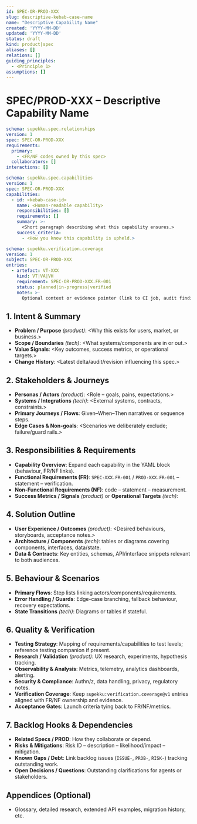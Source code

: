 ```yaml
---
id: SPEC-OR-PROD-XXX
slug: descriptive-kebab-case-name
name: "Descriptive Capability Name"
created: 'YYYY-MM-DD'
updated: 'YYYY-MM-DD'
status: draft
kind: product|spec
aliases: []
relations: []
guiding_principles:
  - <Principle 1>
assumptions: []
---
```


# SPEC/PROD-XXX – Descriptive Capability Name

```yaml supekku:spec.relationships@v1
schema: supekku.spec.relationships
version: 1
spec: SPEC-OR-PROD-XXX
requirements:
  primary:
    - <FR/NF codes owned by this spec>
  collaborators: []
interactions: []
```

```yaml supekku:spec.capabilities@v1
schema: supekku.spec.capabilities
version: 1
spec: SPEC-OR-PROD-XXX
capabilities:
  - id: <kebab-case-id>
    name: <Human-readable capability>
    responsibilities: []
    requirements: []
    summary: >-
      <Short paragraph describing what this capability ensures.>
    success_criteria:
      - <How you know this capability is upheld.>
```

```yaml supekku:verification.coverage@v1
schema: supekku.verification.coverage
version: 1
subject: SPEC-OR-PROD-XXX
entries:
  - artefact: VT-XXX
    kind: VT|VA|VH
    requirement: SPEC-OR-PROD-XXX.FR-001
    status: planned|in-progress|verified
    notes: >-
      Optional context or evidence pointer (link to CI job, audit finding, etc.).
```

## 1. Intent & Summary
- **Problem / Purpose** *(product)*: <Why this exists for users, market, or business.>
- **Scope / Boundaries** *(tech)*: <What systems/components are in or out.>
- **Value Signals**: <Key outcomes, success metrics, or operational targets.>
- **Change History**: <Latest delta/audit/revision influencing this spec.>

## 2. Stakeholders & Journeys
- **Personas / Actors** *(product)*: <Role – goals, pains, expectations.>
- **Systems / Integrations** *(tech)*: <External systems, contracts, constraints.>
- **Primary Journeys / Flows**: Given–When–Then narratives or sequence steps.
- **Edge Cases & Non-goals**: <Scenarios we deliberately exclude; failure/guard rails.>

## 3. Responsibilities & Requirements
- **Capability Overview**: Expand each capability in the YAML block (behaviour, FR/NF links).
- **Functional Requirements (FR)**: `SPEC-XXX.FR-001` / `PROD-XXX.FR-001` – statement – verification.
- **Non-Functional Requirements (NF)**: code – statement – measurement.
- **Success Metrics / Signals** *(product)* or **Operational Targets** *(tech)*: <Quantifiable indicators.>

## 4. Solution Outline
- **User Experience / Outcomes** *(product)*: <Desired behaviours, storyboards, acceptance notes.>
- **Architecture / Components** *(tech)*: tables or diagrams covering components, interfaces, data/state.
- **Data & Contracts**: Key entities, schemas, API/interface snippets relevant to both audiences.

## 5. Behaviour & Scenarios
- **Primary Flows**: Step lists linking actors/components/requirements.
- **Error Handling / Guards**: Edge-case branching, fallback behaviour, recovery expectations.
- **State Transitions** *(tech)*: Diagrams or tables if stateful.

## 6. Quality & Verification
- **Testing Strategy**: Mapping of requirements/capabilities to test levels; reference testing companion if present.
- **Research / Validation** *(product)*: UX research, experiments, hypothesis tracking.
- **Observability & Analysis**: Metrics, telemetry, analytics dashboards, alerting.
- **Security & Compliance**: Authn/z, data handling, privacy, regulatory notes.
- **Verification Coverage**: Keep `supekku:verification.coverage@v1` entries aligned with FR/NF ownership and evidence.
- **Acceptance Gates**: Launch criteria tying back to FR/NF/metrics.

## 7. Backlog Hooks & Dependencies
- **Related Specs / PROD**: How they collaborate or depend.
- **Risks & Mitigations**: Risk ID – description – likelihood/impact – mitigation.
- **Known Gaps / Debt**: Link backlog issues (`ISSUE-`, `PROB-`, `RISK-`) tracking outstanding work.
- **Open Decisions / Questions**: Outstanding clarifications for agents or stakeholders.

## Appendices (Optional)
- Glossary, detailed research, extended API examples, migration history, etc.

